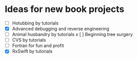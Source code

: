 # Ideas for new book projects

- [ ] Hotubbing by tutorials
- [x] Advanced debugging and reverse engineering
- [ ] Animal husbandry by tutorials
x [ ] Beginning tree surgery
- [ ] CVS by tutorials
- [ ] Fortran for fun and profit
- [x] RxSwift by tutorials
